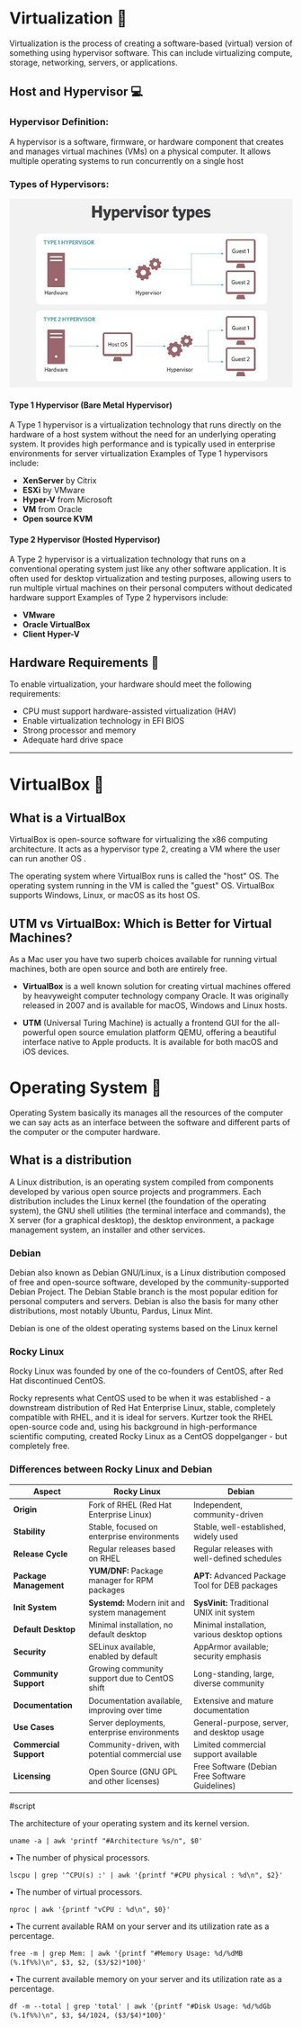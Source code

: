 
# Virtualization 🚀

Virtualization is the process of creating a software-based (virtual) version of something using hypervisor software. This can include virtualizing compute, storage, networking, servers, or applications.


## Host and Hypervisor 💻

### Hypervisor Definition:
A hypervisor is a software, firmware, or hardware component that creates and manages virtual machines (VMs) on a physical computer. It allows multiple operating systems to run concurrently on a single host

### Types of Hypervisors:

![Types of Hypervisors](./images/server_virt-hypervisor.jpg)

#### Type 1 Hypervisor (Bare Metal Hypervisor)
A Type 1 hypervisor is a virtualization technology that runs directly on the hardware of a host system without the need for an underlying operating system. It provides high performance and is typically used in enterprise environments for server virtualization
Examples of Type 1 hypervisors include:
- **XenServer** by Citrix
- **ESXi** by VMware
- **Hyper-V** from Microsoft
- **VM** from Oracle
- **Open source KVM**

#### Type 2 Hypervisor (Hosted Hypervisor)
A Type 2 hypervisor is a virtualization technology that runs on a conventional operating system just like any other software application. It is often used for desktop virtualization and testing purposes, allowing users to run multiple virtual machines on their personal computers without dedicated hardware support
Examples of Type 2 hypervisors include:
- **VMware**
- **Oracle VirtualBox**
- **Client Hyper-V**


## Hardware Requirements 💾

To enable virtualization, your hardware should meet the following requirements:
- CPU must support hardware-assisted virtualization (HAV)
- Enable virtualization technology in EFI BIOS
- Strong processor and memory
- Adequate hard drive space

---

# VirtualBox 🚀

## What is a VirtualBox

VirtualBox is open-source software for virtualizing the x86 computing architecture. It acts as a hypervisor type 2, creating a VM  where the user can run another OS .

The operating system where VirtualBox runs is called the "host" OS. The operating system running in the VM is called the "guest" OS. VirtualBox supports Windows, Linux, or macOS as its host OS.

## UTM vs VirtualBox: Which is Better for Virtual Machines?

As a Mac user you have two superb choices available for running virtual machines, both are open source and both are entirely free.

- **VirtualBox** is a well known solution for creating virtual machines offered by heavyweight computer technology company Oracle. It was originally released in 2007 and is available for macOS, Windows and Linux hosts.

- **UTM** (Universal Turing Machine) is actually a frontend GUI for the all-powerful open source emulation platform QEMU, offering a beautiful interface native to Apple products. It is available for both macOS and iOS devices.


# Operating System 🚀

Operating System basically its manages all the resources of the computer we can say acts as an interface between the software and different parts of the computer or the computer hardware.

## What is a distribution

A Linux distribution, is an operating system compiled from components developed by various open source projects and programmers. Each distribution includes the Linux kernel (the foundation of the operating system), the GNU shell utilities (the terminal interface and commands), the X server (for a graphical desktop), the desktop environment, a package management system, an installer and other services.


### Debian

Debian also known as Debian GNU/Linux, is a Linux distribution composed of free and open-source software, developed by the community-supported Debian Project. The Debian Stable branch is the most popular edition for personal computers and servers. Debian is also the basis for many other distributions, most notably Ubuntu, Pardus, Linux Mint.

Debian is one of the oldest operating systems based on the Linux kernel

### Rocky Linux

Rocky Linux was founded by one of the co-founders of CentOS, after Red Hat discontinued CentOS.

Rocky represents what CentOS used to be when it was established - a downstream distribution of Red Hat Enterprise Linux, stable, completely compatible with RHEL, and it is ideal for servers. Kurtzer took the RHEL open-source code and, using his background in high-performance scientific computing, created Rocky Linux as a CentOS doppelganger - but completely free.

### Differences between Rocky Linux and Debian

| **Aspect**              | **Rocky Linux**                                 | **Debian**                                      |
|-------------------------|-------------------------------------------------|-------------------------------------------------|
| **Origin**              | Fork of RHEL (Red Hat Enterprise Linux)        | Independent, community-driven                    |
| **Stability**           | Stable, focused on enterprise environments     | Stable, well-established, widely used           |
| **Release Cycle**       | Regular releases based on RHEL                  | Regular releases with well-defined schedules    |
| **Package Management**  | **YUM/DNF:** Package manager for RPM packages  | **APT:** Advanced Package Tool for DEB packages |
| **Init System**         | **Systemd:** Modern init and system management  | **SysVinit:** Traditional UNIX init system       |
| **Default Desktop**     | Minimal installation, no default desktop        | Minimal installation, various desktop options    |
| **Security**            | SELinux available, enabled by default            | AppArmor available; security emphasis            |
| **Community Support**   | Growing community support due to CentOS shift   | Long-standing, large, diverse community          |
| **Documentation**       | Documentation available, improving over time    | Extensive and mature documentation               |
| **Use Cases**           | Server deployments, enterprise environments     | General-purpose, server, and desktop usage       |
| **Commercial Support**  | Community-driven, with potential commercial use | Limited commercial support available             |
| **Licensing**           | Open Source (GNU GPL and other licenses)        | Free Software (Debian Free Software Guidelines)  |

#script

The architecture of your operating system and its kernel version.
```
uname -a | awk 'printf "#Architecture %s/n", $0'
```
• The number of physical processors.
```
lscpu | grep '^CPU(s) :' | awk '{printf "#CPU physical : %d\n", $2}'
```
• The number of virtual processors.
```
nproc | awk '{printf "vCPU : %d\n", $0}'
```
• The current available RAM on your server and its utilization rate as a percentage.
```
free -m | grep Mem: | awk '{printf "#Memory Usage: %d/%dMB (%.1f%%)\n", $3, $2, ($3/$2)*100}'
```
• The current available memory on your server and its utilization rate as a percentage.
```
df -m --total | grep 'total' | awk '{printf "#Disk Usage: %d/%dGb (%.1f%%)\n", $3, $4/1024, ($3/$4)*100}'
```

